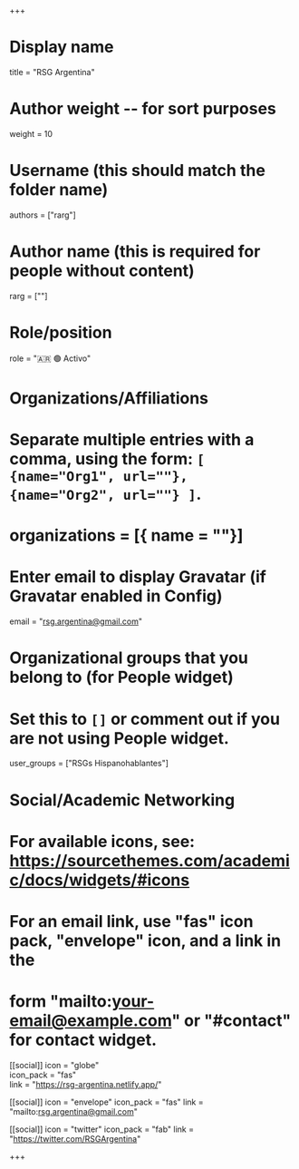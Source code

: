 +++
# Display name
title = "RSG Argentina"

# Author weight -- for sort purposes
weight = 10

# Username (this should match the folder name)
authors = ["rarg"]

# Author name (this is required for people without content)
rarg = [""]

# Role/position
role = ":argentina: :green_circle: Activo"

# Organizations/Affiliations
#   Separate multiple entries with a comma, using the form: `[ {name="Org1", url=""}, {name="Org2", url=""} ]`.
# organizations = [{ name = ""}]

# Enter email to display Gravatar (if Gravatar enabled in Config)
email = "rsg.argentina@gmail.com"

# Organizational groups that you belong to (for People widget)
#   Set this to `[]` or comment out if you are not using People widget.
user_groups = ["RSGs Hispanohablantes"]

# Social/Academic Networking
# For available icons, see: https://sourcethemes.com/academic/docs/widgets/#icons
#   For an email link, use "fas" icon pack, "envelope" icon, and a link in the
#   form "mailto:your-email@example.com" or "#contact" for contact widget.

[[social]]
icon = "globe"        
icon_pack = "fas"      
link = "https://rsg-argentina.netlify.app/"

[[social]]
  icon = "envelope"
  icon_pack = "fas"
  link = "mailto:rsg.argentina@gmail.com"

  [[social]]
  icon = "twitter"
  icon_pack = "fab"
  link = "https://twitter.com/RSGArgentina"


+++
